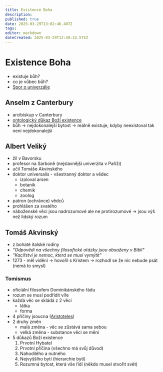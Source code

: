 ```yaml
---
title: Existence Boha
description: 
published: true
date: 2025-03-29T13:02:46.407Z
tags: 
editor: markdown
dateCreated: 2025-03-29T12:49:32.575Z
---
```


# Existence Boha
- existuje bůh?
- co je vůbec bůh?
- [Spor o univerzálie](/cs/obcanka/stredoveka-filosofie/spor-o-univerzalie)

## Anselm z Canterbury
- arcibiskup v Canterbury
- [ontologický důkaz Boží existence](/cs/obcanka/filosofie-zaklady)
- bůh -> nejdokonalejší bytost -> reálně existuje, kdyby neexistoval tak není nejdokonalejší

## Albert Veliký
- žil v Bavorsku
- profesor na Sarboně (nejslavnější univerzita v Paříži)
- učil Tomáše Akvinského
- doktor universalis - všestranný doktor a vědec
	- izoloval arsen
	- botanik
	- chemik
	- zoolog
- patron (ochránce) vědců
- prohlášen za svatého
- náboženské věci jsou nadrozumové ale ne protirozumové -> jsou výš než lidský rozum

## Tomáš Akvinský
- z bohaté italské rodiny
- *"Odpovědi na všechny filosofické otázky jsou obsaženy v Bibli"*
- *"Kacířství je nemoc, která se musí vymýtit"*
- 1273 - měl vidění -> hovořil s Kristem -> rozhodl se že nic nebude psát (nemá to smysl)

### Tomismus
- oficiální filosofem Dominikánského řádu
- rozum se musí podřídit víře
- každá věc se skládá z 2 věcí
	- látka
	- forma
- 4 příčiny jsoucna ([Aristoteles](/cs/obcanka/anticka-filosofie/klasicke-obd))
- 2 druhy změn
	- malá změna - věc se zůstává sama sebou
	- velká změna - substance věci se mění
- 5 důkazů Boží existence
	 1. Prvotní Hybatel
	 2. Prvotní příčina (všechno má svůj důvod)
	 3. Nahodilého a nutného
	 4. Nejvyššího bytí (hierarchie bytí)
	 5. Rozumná bytost, která vše řídí (někdo musel stvořit svět)